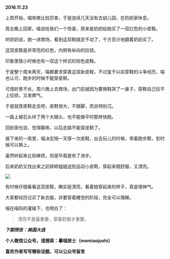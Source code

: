 
**2016.11.23**

上周开始，喵咳嗽比较厉害，于是连续几天没有去幼儿园，在奶奶家休息。

周五晚上回家，喵说给我们一个惊喜，原来是奶奶给她买了一双红色的小皮鞋。

听奶奶说，她一进商场，看到这双鞋就走不动了，千方百计地磨着奶奶买了。

这双皮鞋是非常亮的红色，内侧有纵向的拉锁。

印象里我小时候也有一双这个样式的棕色皮鞋。

于是整个周末两天，喵都要求穿着这双新皮鞋，不过鉴于以前穿鞋的斗争经历，喵也认可，跑步的时候不能穿皮鞋。

可惜好景不长，周六晚上去商场，出门前就因为要换鞋哭了一鼻子，穿鞋自己拉不上拉锁，又发脾气。

于是就穿皮鞋走去吧，皮鞋很大，不跟脚，而且特别沉。

一路上被石头绊了两个大跟头，也不能像平时那样快跑。

回到家也说，觉得脚疼，以后走路不能穿皮鞋了。

接下来的一周里，喵决定隔一天穿一次皮鞋，出去玩儿的时候，带着跑步鞋，到时候可以换上。

虽然听起来比较麻烦，但是毕竟是有了进步。

后来奶奶又找出来之前婷婷姐姐送到运动小皮鞋，穿起来既舒服，又漂亮。

![](https://mmbiz.qlogo.cn/mmbiz_jpg/uDI3FLln00bpYdp6ichpbE4hibicIqDHlzQ1JMC7cqjdnoprbiah5cqdv1AOvy1gTxdHyWshgicE0ickZmrRbudWPibjQ/0?wx_fmt=jpeg)


有时候仔细看看这双皮鞋，确实挺漂亮，看着她穿起来的样子，真是很神气。

大家都经历过买了新衣服，非要穿着睡觉的阶段，完全可以理解。

喵在喵妈的灌输下，也明白了：
>漂亮不是最重要，穿着舒服才重要。



***下期预告：美国大选***


**个人微信公众号，请搜索：摹喵居士（momiaojushi）**

**喜欢作者写写哪些话题，可以公众号留言**
